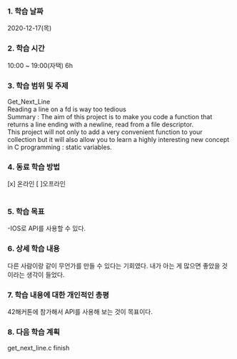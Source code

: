 ### 1. 학습 날짜 
2020-12-17(목)
​
### 2. 학습 시간
10:00 ~ 19:00(자택) 6h
​
### 3. 학습 범위 및 주제
Get_Next_Line <br>
Reading a line on a fd is way too tedious <br>
Summary : The aim of this project is to make you code a function that returns a line ending with a newline, read from a file descriptor. <br>
This project will not only to add a very convenient function to your collection but it will also allow you to learn a highly interesting new concept in C programming : static variables.
​
### 4. 동료 학습 방법 
[x] 온라인 [ ]오프라인 <br>
​
### 5. 학습 목표
-IOS로 API를 사용할 수 있다.
​
### 6. 상세 학습 내용
다른 사람이랑 같이 무언가를 만들 수 있다는 기회였다. 내가 아는 게 많으면 좋았을 것이라는 생각이 들었다.
​
### 7. 학습 내용에 대한 개인적인 총평
42해커톤에 참가해서 API를 사용해 보는 것이 목표이다. 
​
### 8. 다음 학습 계획
get_next_line.c finish